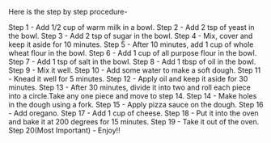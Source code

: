 Here is the step by step procedure-

Step 1 - Add 1/2 cup of warm milk in a bowl.
Step 2 - Add 2 tsp of yeast in the bowl.
Step 3 - Add 2 tsp of sugar in the bowl.
Step 4 - Mix, cover and keep it aside for 10 minutes.
Step 5 - After 10 minutes, add 1 cup of whole wheat flour in the bowl.
Step 6 - Add 1 cup of all purpose flour in the bowl.
Step 7 - Add 1 tsp of salt in the bowl.
Step 8 - Add 1 tbsp of oil in the bowl.
Step 9 - Mix it well.
Step 10 - Add some water to make a soft dough.
Step 11 - Knead it well for 5 minutes.
Step 12 - Apply oil and keep it aside for 30 minutes.
Step 13 - After 30 minutes, divide it into two and roll each piece into a circle.Take any one piece and move to step 14.
Step 14 - Make holes in the dough using a fork.
Step 15 - Apply pizza sauce on the dough.
Step 16 - Add oregano.
Step 17 - Add 1 cup of cheese.
Step 18 - Put it into the oven and bake it at 200 degrees for 15 minutes.
Step 19 - Take it out of the oven.
Step 20(Most Important) - Enjoy!!